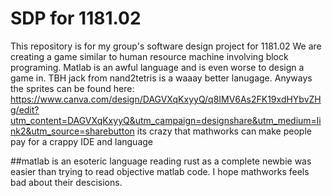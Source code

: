 # SDP for 1181.02
This repository is for my group's software design project for 1181.02
We are creating a game similar to human resource machine involving block programing.
Matlab is an awful language and is even worse to design a game in. TBH jack from nand2tetris is a waaay better lanugage. 
Anyways the sprites can be found here: 
https://www.canva.com/design/DAGVXqKxyyQ/q8IMV6As2FK19xdHYbvZHg/edit?utm_content=DAGVXqKxyyQ&utm_campaign=designshare&utm_medium=link2&utm_source=sharebutton
its crazy that mathworks can make people pay for a crappy IDE and language

##matlab is an esoteric language
reading rust as a complete newbie was easier than trying to read objective matlab code. I hope mathworks feels bad about their descisions.

